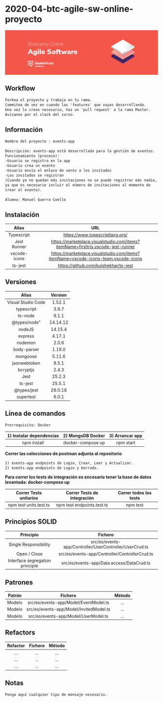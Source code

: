 # 2020-04-btc-agile-sw-online-proyecto

<p align="center">
    <img src="https://github.com/GeeksHubsAcademy/2020-geekshubs-media/blob/master/image/githubagilesoftware.jpg" >	
</p>

## Workflow
```
Forkea el proyecto y trabaja en tu rama.
Commitea de vez en cuando las 'features' que vayas desarrollando.
Una vez lo creas necesario, haz un 'pull request' a la rama Master.
Avísanos por el slack del curso.
```

## Información
```
Nombre del proyecto : events-app

Descripción: events-app está desarrollada para la gestión de eventos.
Funcionamiento (proceso): 
-Usuario se registra en la app
-Usuario crea un evento
-Usuario envía el enlace de vento a los invitados
-Los invitados se registran 
(Cuando ya no quedan más invitaciones no se puede registrar más nadie,
ya que es necesario incluir el número de invitaciones al momento de crear el evento).

Alumno: Manuel Guerra Coello
```

## Instalación
| Alias | URL |
| :-------: | :------: |
| Typescript|   https://www.typescriptlang.org/| 
| Jest Runner |  https://marketplace.visualstudio.com/items?itemName=firsttris.vscode-jest-runner |
| vscode-icons | https://marketplace.visualstudio.com/items?itemName=vscode-icons-team.vscode-icons | 
| ts-jest | https://github.com/kulshekhar/ts-jest  | 


## Versiones
| Alias | Version |
| :-------: | :------: |
| Visual Studio Code| 1.52.1 |
| typescript | 3.9.7 |
| ts-node | 9.1.1 |
| @types/node" | 14.14.12 |
| nodeJS | 14.15.4|
| express | 4.17.1| 
| nodemon | 2.0.6 |
| body-parser | 1.19.0 |
| mongoose | 5.11.6 |
| jsonwebtoken | 8.5.1 |
| bcryptjs | 2.4.3 |
| Jest | 25.2.3 |
| ts-jest | 25.5.1 |
| @types/jest | 26.0.18|
| supertest | 6.0.1 |

## Línea de comandos
```
Prerrequisito: Docker
```
| 1) Instalar dependencias | 2) MongoDB Docker | 3) Arrancar app |
| :-------: | :-------: | :-------: |
| npm install | docker-compose up | npm start |

**Correr las colecciones de postman adjunta al repositorio**

```
1) events-app endpoints de Login, Crear, Leer y Actualizar.
2) events-app endpoints de Login y borrado.
```

**Para correr los tests de integración es encesario tener la base de datos levantada: docker-compose up**

| Correr Tests unitarios | Correr Tests de integración | Correr todos los tests
| :-------: | :-------: | :-------: |
| npm test units.test.ts | npm test endpoints.test.ts | npm test |

## Principios SOLID
| Principio | Fichero  |
| :-------: | :------: | 
| Single Responsibility | src/es/events-app/Controller/UserController/UserCrud.ts  
| Open / Close | src/es/events-app/Controller/ControllerCrud.ts  
| Interface segregation principle | src/es/events-app/Data access/DataCrud.ts  |

## Patrones
| Patrón | Fichero | Método
| :-------: | :------: |:------: |
| Modelo | src/es/events-app/Model/EventModel.ts  |... |
| Modelo | src/es/events-app/Model/InvitedModel.ts |... |
| Modelo | src/es/events-app/Model/UserModel.ts  |... |

## Refactors
| Refactor | Fichero | Método
| :-------: | :------: |:------: |
| ... | ...  |... |
| ... | ...  |... |
| ... | ...  |... |

## Notas
```
Ponga aquí cualquier tipo de mensaje necesario.
```
